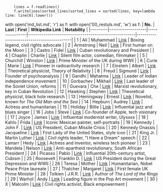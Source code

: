 



        lines = f.readlines()
        f.writelines(sorted_lines)sorted_lines = sorted(lines, key=lambda line: line[0].lower())
with open('md_list.md', 'r') as f:
with open('00_restuls.md', 'w') as f:
| **No.** | **Last**         | **First**      | **Wikipedia Link**                                    | **Notability**                             |
|---------|-------------------|----------------|-------------------------------------------------------|--------------------------------------------|
| 1       | Ali               | Muhammad       | [Link](https://en.wikipedia.org/wiki/Muhammad_Ali)    | Boxing legend, civil rights advocate      |
| 2       | Armstrong         | Neil           | [Link](https://en.wikipedia.org/wiki/Neil_Armstrong)  | First human on the Moon                   |
| 3       | Castro            | Fidel          | [Link](https://en.wikipedia.org/wiki/Fidel_Castro)    | Cuban revolutionary and President         |
| 4       | Chaplin           | Charlie        | [Link](https://en.wikipedia.org/wiki/Charlie_Chaplin) | Silent film actor, comedian, filmmaker    |
| 5       | Churchill         | Winston        | [Link](https://en.wikipedia.org/wiki/Winston_Churchill) | Prime Minister of the UK during WWII      |
| 6       | Curie             | Marie          | [Link](https://en.wikipedia.org/wiki/Marie_Curie)     | Pioneer in radioactivity research         |
| 7       | Einstein          | Albert         | [Link](https://en.wikipedia.org/wiki/Albert_Einstein) | Theoretical physicist, Theory of Relativity |
| 8       | Freud             | Sigmund        | [Link](https://en.wikipedia.org/wiki/Sigmund_Freud)   | Founder of psychoanalysis                 |
| 9       | Gandhi            | Mahatma        | [Link](https://en.wikipedia.org/wiki/Mahatma_Gandhi)  | Leader of Indian independence movement    |
| 10      | Gorbachev         | Mikhail        | [Link](https://en.wikipedia.org/wiki/Mikhail_Gorbachev) | Last leader of the Soviet Union, reforms  |
| 11      | Guevara           | Che            | [Link](https://en.wikipedia.org/wiki/Che_Guevara)     | Marxist revolutionary, key in Cuban Revolution |
| 12      | Hawking           | Stephen        | [Link](https://en.wikipedia.org/wiki/Stephen_Hawking) | Theoretical physicist, black hole research |
| 13      | Hemingway         | Ernest         | [Link](https://en.wikipedia.org/wiki/Ernest_Hemingway) | Novelist, known for *The Old Man and the Sea* |
| 14      | Hepburn           | Audrey         | [Link](https://en.wikipedia.org/wiki/Audrey_Hepburn)  | Actress and humanitarian                  |
| 15      | Holiday           | Billie         | [Link](https://en.wikipedia.org/wiki/Billie_Holiday)  | Influential jazz and blues singer         |
| 16      | Jobs              | Steve          | [Link](https://en.wikipedia.org/wiki/Steve_Jobs)      | Co-founder of Apple, tech visionary       |
| 17      | Joyce             | James          | [Link](https://en.wikipedia.org/wiki/James_Joyce)     | Influential modernist writer, *Ulysses*   |
| 18      | Kahlo             | Frida          | [Link](https://en.wikipedia.org/wiki/Frida_Kahlo)     | Iconic Mexican painter, self-portraits    |
| 19      | Kennedy           | John F.        | [Link](https://en.wikipedia.org/wiki/John_F._Kennedy) | US President, Cuban Missile Crisis        |
| 20      | Kennedy Onassis   | Jacqueline     | [Link](https://en.wikipedia.org/wiki/Jacqueline_Kennedy_Onassis) | First Lady of the United States, style icon |
| 21      | King Jr.          | Martin Luther  | [Link](https://en.wikipedia.org/wiki/Martin_Luther_King_Jr.) | Civil rights leader, "I Have a Dream" speech |
| 22      | Lamarr            | Hedy           | [Link](https://en.wikipedia.org/wiki/Hedy_Lamarr)     | Actress and inventor, wireless tech pioneer |
| 23      | Mandela           | Nelson         | [Link](https://en.wikipedia.org/wiki/Nelson_Mandela)  | Anti-apartheid revolutionary, South African President |
| 24      | Picasso           | Pablo          | [Link](https://en.wikipedia.org/wiki/Pablo_Picasso)   | Influential 20th-century artist, Cubism   |
| 25      | Roosevelt         | Franklin D.    | [Link](https://en.wikipedia.org/wiki/Franklin_D._Roosevelt) | US President during the Great Depression and WWII |
| 26      | Teresa            | Mother         | [Link](https://en.wikipedia.org/wiki/Mother_Teresa)   | Humanitarian, Nobel Peace Prize laureate  |
| 27      | Thatcher          | Margaret       | [Link](https://en.wikipedia.org/wiki/Margaret_Thatcher) | First female UK Prime Minister            |
| 28      | Tolkien           | J.R.R.         | [Link](https://en.wikipedia.org/wiki/J._R._R._Tolkien) | Author of *The Lord of the Rings*         |
| 29      | Warhol            | Andy           | [Link](https://en.wikipedia.org/wiki/Andy_Warhol)     | Leading figure in the Pop Art movement    |
| 30      | X                 | Malcolm        | [Link](https://en.wikipedia.org/wiki/Malcolm_X)       | Civil rights activist, Black empowerment  |

